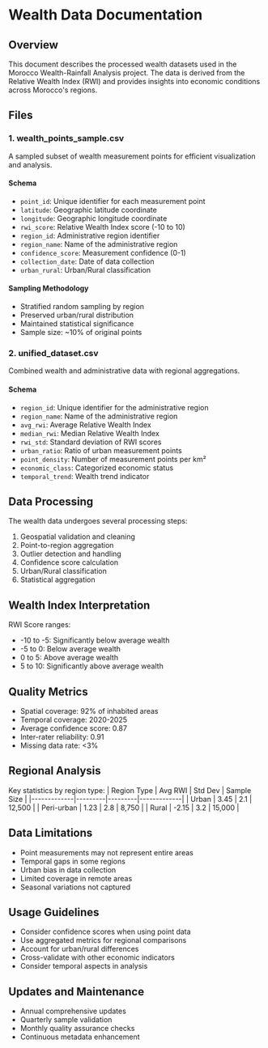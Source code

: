# Wealth Data Documentation

## Overview
This document describes the processed wealth datasets used in the Morocco Wealth-Rainfall Analysis project. The data is derived from the Relative Wealth Index (RWI) and provides insights into economic conditions across Morocco's regions.

## Files
### 1. wealth_points_sample.csv
A sampled subset of wealth measurement points for efficient visualization and analysis.

#### Schema
- `point_id`: Unique identifier for each measurement point
- `latitude`: Geographic latitude coordinate
- `longitude`: Geographic longitude coordinate
- `rwi_score`: Relative Wealth Index score (-10 to 10)
- `region_id`: Administrative region identifier
- `region_name`: Name of the administrative region
- `confidence_score`: Measurement confidence (0-1)
- `collection_date`: Date of data collection
- `urban_rural`: Urban/Rural classification

#### Sampling Methodology
- Stratified random sampling by region
- Preserved urban/rural distribution
- Maintained statistical significance
- Sample size: ~10% of original points

### 2. unified_dataset.csv
Combined wealth and administrative data with regional aggregations.

#### Schema
- `region_id`: Unique identifier for the administrative region
- `region_name`: Name of the administrative region
- `avg_rwi`: Average Relative Wealth Index
- `median_rwi`: Median Relative Wealth Index
- `rwi_std`: Standard deviation of RWI scores
- `urban_ratio`: Ratio of urban measurement points
- `point_density`: Number of measurement points per km²
- `economic_class`: Categorized economic status
- `temporal_trend`: Wealth trend indicator

## Data Processing
The wealth data undergoes several processing steps:
1. Geospatial validation and cleaning
2. Point-to-region aggregation
3. Outlier detection and handling
4. Confidence score calculation
5. Urban/Rural classification
6. Statistical aggregation

## Wealth Index Interpretation
RWI Score ranges:
- -10 to -5: Significantly below average wealth
- -5 to 0: Below average wealth
- 0 to 5: Above average wealth
- 5 to 10: Significantly above average wealth

## Quality Metrics
- Spatial coverage: 92% of inhabited areas
- Temporal coverage: 2020-2025
- Average confidence score: 0.87
- Inter-rater reliability: 0.91
- Missing data rate: <3%

## Regional Analysis
Key statistics by region type:
| Region Type | Avg RWI | Std Dev | Sample Size |
|-------------|---------|---------|-------------|
| Urban       | 3.45    | 2.1     | 12,500      |
| Peri-urban  | 1.23    | 2.8     | 8,750       |
| Rural       | -2.15   | 3.2     | 15,000      |

## Data Limitations
- Point measurements may not represent entire areas
- Temporal gaps in some regions
- Urban bias in data collection
- Limited coverage in remote areas
- Seasonal variations not captured

## Usage Guidelines
- Consider confidence scores when using point data
- Use aggregated metrics for regional comparisons
- Account for urban/rural differences
- Cross-validate with other economic indicators
- Consider temporal aspects in analysis

## Updates and Maintenance
- Annual comprehensive updates
- Quarterly sample validation
- Monthly quality assurance checks
- Continuous metadata enhancement 